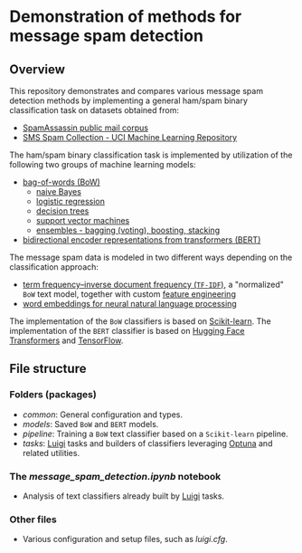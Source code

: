 # Demonstration of methods for message spam detection
## Overview
This repository demonstrates and compares various message spam detection methods by implementing a general ham/spam binary classification task on datasets obtained from:
- [SpamAssassin public mail corpus](https://spamassassin.apache.org/old/publiccorpus/)
- [SMS Spam Collection - UCI Machine Learning Repository](https://archive.ics.uci.edu/dataset/228/sms+spam+collection)

The ham/spam binary classification task is implemented by utilization of the following two groups of machine learning models:
- [bag-of-words (BoW)](https://en.wikipedia.org/wiki/Bag-of-words_model)
  - [naive Bayes](https://en.wikipedia.org/wiki/Naive_Bayes_classifier)
  - [logistic regression](https://en.wikipedia.org/wiki/Logistic_regression)
  - [decision trees](https://en.wikipedia.org/wiki/Decision_tree_learning)
  - [support vector machines](https://en.wikipedia.org/wiki/Support_vector_machine)
  - [ensembles - bagging (voting), boosting, stacking](https://en.wikipedia.org/wiki/Ensemble_learning)
- [bidirectional encoder representations from transformers (BERT)](https://en.wikipedia.org/wiki/BERT_(language_model))

The message spam data is modeled in two different ways depending on the classification approach:
- [term frequency–inverse document frequency (`TF-IDF`)](https://en.wikipedia.org/wiki/Tf%E2%80%93idf), a "normalized" `BoW` text model,
  together with custom [feature engineering](https://en.wikipedia.org/wiki/Feature_engineering)
- [word embeddings for neural natural language processing](https://en.wikipedia.org/wiki/Word_embedding)

The implementation of the `BoW` classifiers is based on [Scikit-learn](https://scikit-learn.org/stable/getting_started.html).
The implementation of the `BERT` classifier is based on [Hugging Face Transformers](https://huggingface.co/docs/transformers/index) and [TensorFlow](https://www.tensorflow.org/learn).

## File structure
### Folders (packages)
- *common*: General configuration and types.
- *models*: Saved `BoW` and `BERT` models.
- *pipeline*: Training a `BoW` text classifier based on a `Scikit-learn` pipeline.
- *tasks*: [Luigi](https://luigi.readthedocs.io/en/stable/) tasks and builders of classifiers leveraging [Optuna](https://optuna.readthedocs.io/en/stable/) and related utilities.
### The *message_spam_detection.ipynb* notebook
- Analysis of text classifiers already built by [Luigi](https://luigi.readthedocs.io/en/stable/) tasks.
### Other files
- Various configuration and setup files, such as *luigi.cfg*.
